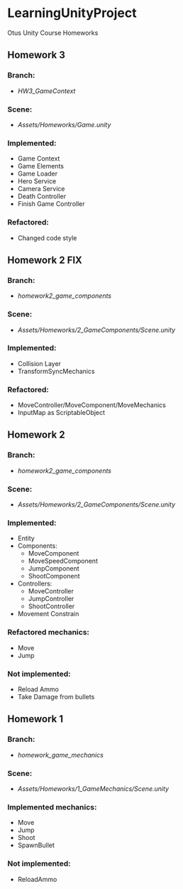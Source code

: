 # LearningUnityProject
Otus Unity Course Homeworks

## Homework 3

### Branch: 
- *HW3_GameContext*
### Scene: 
- *Assets/Homeworks/Game.unity*
### Implemented:
- Game Context
- Game Elements
- Game Loader
- Hero Service
- Camera Service
- Death Controller
- Finish Game Controller
### Refactored:
- Changed code style

## Homework 2 FIX

### Branch: 
- *homework2_game_components*
### Scene: 
- *Assets/Homeworks/2_GameComponents/Scene.unity*
### Implemented:
- Collision Layer
- TransformSyncMechanics
### Refactored:
- MoveController/MoveComponent/MoveMechanics
- InputMap as ScriptableObject

## Homework 2

### Branch: 
- *homework2_game_components*
### Scene: 
- *Assets/Homeworks/2_GameComponents/Scene.unity*
### Implemented:
- Entity
- Components:
    - MoveComponent 
    - MoveSpeedComponent
    - JumpComponent
    - ShootComponent
- Controllers:
    - MoveController
    - JumpController
    - ShootController
- Movement Constrain
### Refactored mechanics:
- Move 
- Jump
### Not implemented:
- Reload Ammo
- Take Damage from bullets

## Homework 1

### Branch: 
- *homework_game_mechanics*
### Scene: 
- *Assets/Homeworks/1_GameMechanics/Scene.unity*
### Implemented mechanics:
- Move 
- Jump
- Shoot
- SpawnBullet
### Not implemented:
- ReloadAmmo

